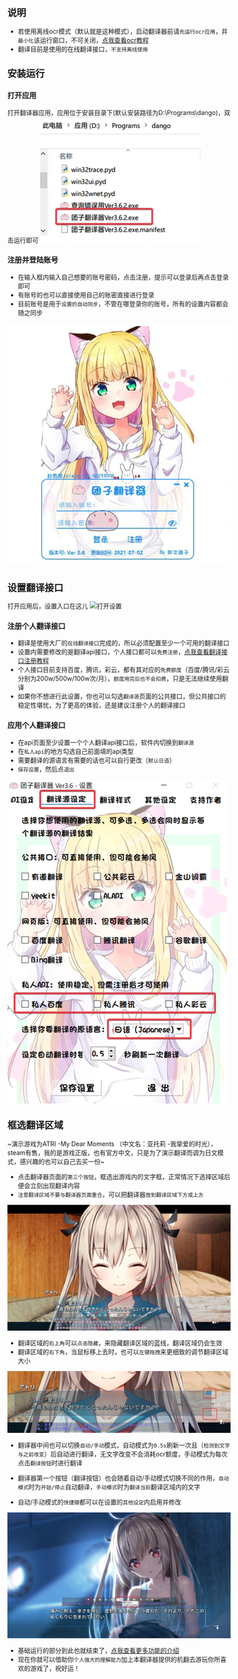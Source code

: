 ## 说明
- 若使用离线ocr模式（默认就是这种模式），启动翻译器前请`先运行ocr应用`，并`最小化`该运行窗口，不可关闭，[点我查看ocr教程](/3.6/basic/ocr)
- 翻译目前是使用的在线翻译接口，`不支持离线使用`

## 安装运行
### 打开应用
打开翻译器应用，应用位于安装目录下(默认安装路径为D:\Programs\dango)，双击运行即可
![打开翻译器](../assets/img/7.webp ':size=50%')
### 注册并登陆账号
- 在输入框内输入自己想要的账号密码，点击注册，提示可以登录后再点击登录即可
- 有账号的也可以直接使用自己的账密直接进行登录
- 目前账号是用于`设置的自动同步`，不管在哪登录你的账号，所有的设置内容都会随之同步

![注册登录](../assets/img/8.webp ':size=50%')

## 设置翻译接口
打开应用后，设置入口在这儿
![打开设置](../assets/img/9.webp ':size=50%')

### 注册个人翻译接口
- 翻译是使用大厂的`在线翻译接口`完成的，所以必须配置至少一个可用的翻译接口
- 设置内需要修改的是翻译api接口，个人接口都可以`免费注册`，[点我查看翻译接口注册教程](/3.6/basic/api-register)
- 个人接口目前支持百度，腾讯，彩云，都有其对应的`免费额度`（百度/腾讯/彩云分别为200w/500w/100w次/月），`额度用完后也不会扣费`，只是无法继续使用翻译
- 如果你不想进行此设置，你也可以勾选`翻译源`页面的公共接口，但公共接口的稳定性堪忧，为了更高的体验，还是建议注册个人的翻译接口

### 应用个人翻译接口
- 在api页面至少设置一个个人翻译api接口后，软件内切换到`翻译源`
- 在`私人api`的地方勾选自己前面填的api类型
- 需要翻译的源语言有需要的话也可以自行更改（`默认日语`）
- `保存设置`，然后点`退出`

![应用接口](../assets/img/42.webp ':size=50%')

## 框选翻译区域
~演示游戏为ATRI -My Dear Moments （中文名：亚托莉 -我挚爱的时光），steam有售，我的是游戏正版，也有官方中文，只是为了演示翻译而调为日文模式，感兴趣的也可以自己去买一份~
- 点击翻译器页面的`第三个按钮`，框选出游戏内的文字框，正常情况下选择区域后便会立刻出现翻译内容
- `注意翻译区域不要与翻译器页面重合`，可以把翻译器`放到翻译区域下方或上方`

![翻译区域](../assets/img/43.webp ':size=50%')

- 翻译区域的`右上角`可以`点击隐藏`，来隐藏翻译区域的蓝线，翻译区域仍会生效
- 翻译区域的`右下角`，当鼠标移上去时，也可以`左键拖拽`来更细致的调节翻译区域大小

![隐藏区域](../assets/img/44.webp ':size=50%')

- 翻译器中间也可以切换`自动/手动`模式，自动模式为`0.5s`刷新一次且（`检测到文字与之前改变`）后自动进行翻译，无文字改变不会消耗ocr额度，手动模式为每次点击`翻译按钮`时进行翻译
  
- 翻译器第一个按钮（翻译按钮）也会随着自动/手动模式切换不同的作用，`自动模式`时为`开始/停止`自动翻译，`手动模式`时为`翻译当前`翻译区域内的文字

- 自动/手动模式的`快捷键`都可以在设置的`其他设定`内启用并修改

![自动/手动切换](../assets/img/45.webp ':size=50%')

- 基础运行的部分到此也就结束了，[点我查看更多功能的介绍](/3.6/basic/translate2)
- 现在你就可以借助你`个人强大的理解能力`加上本翻译器提供的机翻去游玩你所喜欢的游戏了，祝好运！